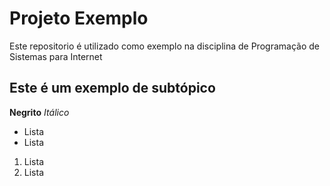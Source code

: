 # Projeto Exemplo

Este repositorio é utilizado como exemplo na disciplina de Programação de Sistemas para Internet

## Este é um exemplo de subtópico

**Negrito**
*Itálico*

- Lista
- Lista 

1. Lista
1. Lista